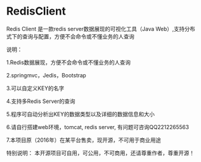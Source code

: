 # RedisClient
Redis Client 是一款redis server数据展现的可视化工具（Java Web）,支持分布式下的查询与配置，方便不会命令或不懂业务的人查询



说明：

1.Redis数据展现，方便不会命令或不懂业务的人查询

2.springmvc，Jedis，Bootstrap

3.可以自定义KEY的名字

4.支持多Redis Server的查询

5.程序可自动分析出KEY的数据类型以及详细的数据信息和大小

6.请自行搭建web环境，tomcat, redis server, 有问题可咨询QQ2212265563

7.本项目原（2016年）在某平台售卖，现开源，不可用于商业用途


特别说明： 本开源项目可自用，可公用，不可商用，还请尊重作者，尊重开源！

